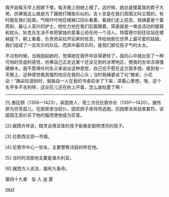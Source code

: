 
我开始每天早上抱她下楼，每天晚上抱她上楼了。这时候，她总是搂着我的脖子大笑，仿佛我这么做是为了跟她打赌取乐似的。吉卜总是在我们周围又叫又跳的，有时跑在我们前面，气喘吁吁地在楼梯口回头看着，看我们走上前去。我姨婆是个最周到、最让人高兴的护士，她吃力地在我们后面跟着，简直就是一堆会活动的披肩和枕头。狄克先生决不肯把掌烛的差事让给任何一个活人。特雷德尔则往往站在楼梯底下，朝上看着，负责把朵拉开玩笑的信息，传给他那位世界上最可爱的姑娘。我们组成了一支欢乐的队伍，而其中最欢乐的，是我们那位孩子气的太太。

不过有时候，当我抱起她时，觉得她在我怀中显得更轻了，我的心中就出现了一种可怕的空虚的感觉，仿佛自己正走近某个还没见到的冰寒地区，使我的生命冻得僵硬麻木。我不愿用任何名义来说出这种感觉，自己也不愿在这方面多想。直到有一天晚上，这种感觉极其强烈地压在我的心头；当时我姨婆说了句“晚安，小花朵！”跟朵拉道别时，我独自一人在我的书桌前坐了下来，哭着心里想，哦，这个名字多不吉利呀，这朵花儿还在树上开着，怎么就枯萎了啊！

* * *

[1].惠廷顿（1358—1423），英国商人，曾三次任伦敦市长（1397—1420）。据传原为穷苦孤儿，在厨房里当奴仆，因受厨子虐待而逃跑。后因摩洛哥鼠害甚烈，该国国王高价买下他的猫而使他成为巨富。

[2].据西方传说，精灵会用丑笨的孩子偷换走聪明漂亮的孩子。

[3].伦敦西北郊一市镇。

[4].伦敦市中心一街名，主要警察法庭的所在地。

[5].当时的流放地主要是澳大利亚。

[6].据西方人说法，猫有九条命。

第四十九章　坠 入 迷 雾

[next](page622)